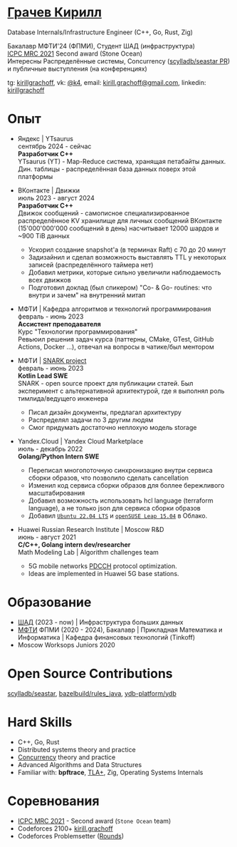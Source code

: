 # [Грачев Кирилл](https://github.com/kirillgrachoff)

Database Internals/Infrastructure Engineer (C++, Go, Rust, Zig)

Бакалавр МФТИ'24 (ФПМИ), Студент ШАД (инфраструктура) \
[ICPC MRC 2021](https://icpc.global/regionals/finder/MRC-2022/standings) Second award (Stone Ocean) \
Интересны Распределённые системы, Concurrency ([scylladb/seastar PR](https://icpc.global/regionals/finder/MRC-2022/standings)) и публичные выступления (на конференциях)

tg: [kirillgrachoff](https://t.me/kirillgrachoff), vk: [@k4](https://vk.com/k4), email: kirill.grachoff@gmail.com, linkedin: [kirillgrachoff](https://www.linkedin.com/in/kirillgrachoff/)

# Опыт
- Яндекс | YTsaurus \
  сентябрь 2024 - сейчас \
  **Разработчик C++** \
  YTsaurus (YT) - Map-Reduce система, хранящая петабайты данных. Дин. таблицы - распределённая база данных поверх этой платформы
- ВКонтакте | Движки \
  июль 2023 - август 2024 \
  **Разработчик C++** \
  Движок сообщений - самописное специализированное распределённое KV хранилище для личных сообщений ВКонтакте (15'000'000'000 сообщений в день) насчитывает 12000 шардов и ~900 TiB данных
  - Ускорил создание snapshot'а (в терминах Raft) с 70 до 20 минут
  - Задизайнил и сделал возможность выставлять TTL у некоторых записей (распределённого таймера нет)
  - Добавил метрики, которые сильно увеличили наблюдаемость всех движков
  - Подготовил доклад (был спикером) "Co- \& Go- routines: что внутри и зачем" на внутренний митап

- МФТИ | Кафедра алгоритмов и технологий программирования \
  февраль - июнь 2023 \
  **Ассистент преподавателя** \
  Курс "Технологии программирования" \
  Ревьюил решения задач курса (паттерны, CMake, GTest, GitHub Actions, Docker ...), отвечал на вопросы в чатике/был ментором

- МФТИ | [SNARK project](https://github.com/SciProgCentre/snark) \
  февраль - июнь 2023 \
  **Kotlin Lead SWE** \
  SNARK - open source проект для публикации статей. Был эксперимент с альтернативной архитектурой, где я выполнял роль тимлида/ведущего инженера
  - Писал дизайн документы, предлагал архитектуру
  - Распределял задачи по 3 другим людям
  - Смог придумать достаточно неплохую модель storage

- Yandex.Cloud | Yandex Cloud Marketplace \
  июль - декабрь 2022 \
  **Golang/Python Intern SWE**
  - Переписал многопоточную синхронизацию внутри сервиса сборки образов, что позволило сделать cancellation
  - Изменил код сервиса сборки образов для боллее бережливого масштабирования
  - Добавил возможность использовать hcl language (terraform language), а не только json для сервиса сборки образов
  - Добавил [`Ubuntu 22.04 LTS`](https://cloud.yandex.ru/marketplace/products/yc/ubuntu-22-04-lts) и [`openSUSE Leap 15.04`](https://cloud.yandex.ru/marketplace/products/yc/opensuse-15-4) в Облако.

- Huawei Russian Research Institute | Moscow R\&D \
  июнь - август 2021 \
  **C/C++, Golang intern dev/researcher** \
  Math Modeling Lab | Algorithm challenges team
  - 5G mobile networks [PDCCH](https://www.sharetechnote.com/html/5G/5G_PDCCH.html) protocol optimization.
  - Ideas are implemented in Huawei 5G base stations.

# Образование
- [ШАД](https://shad.yandex.ru/) (2023 - now) | Инфраструктура больших данных
- [МФТИ](https://mipt.ru) ФПМИ (2020 - 2024), Бакалавр | Прикладная Математика и Информатика | Кафедра финансовых технологий (Tinkoff)
- Moscow Worksops Juniors 2020

# Open Source Contributions
[scylladb/seastar](https://github.com/scylladb/seastar/pull/1944), [bazelbuild/rules_java](https://github.com/bazelbuild/rules_java/commits?author=kirillgrachoff), [ydb-platform/ydb](https://github.com/ydb-platform/ydb/commits?author=kirillgrachoff)

# Hard Skills
- C++, Go, Rust
- Distributed systems theory and practice
- [Concurrency](https://gitlab.com/Lipovsky/concurrency-course) theory and practice
- Advanced Algorithms and Data Structures
- Familiar with: **bpftrace**, [TLA+](https://github.com/kirillgrachoff/tlaplus-examples), Zig, Operating Systems Internals

# Соревнования
- [ICPC MRC 2021](https://icpc.global/regionals/finder/MRC-2022/standings) - Second award (`Stone Ocean` team)
- Codeforces 2100+ [kirill.grachoff](https://codeforces.com/profile/kirill.grachoff)
- Codeforces Problemsetter ([Rounds](https://codeforces.com/contests/writer/kirill.grachoff))
